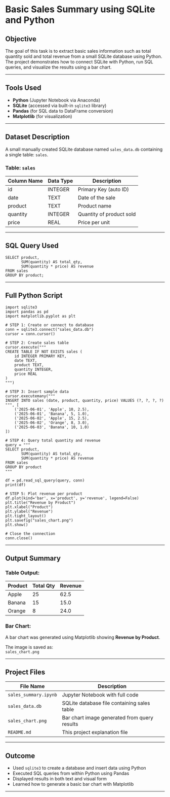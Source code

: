 
#  Basic Sales Summary using SQLite and Python

##  Objective
The goal of this task is to extract basic sales information such as total quantity sold and total revenue from a small SQLite database using Python. The project demonstrates how to connect SQLite with Python, run SQL queries, and visualize the results using a bar chart.

---

##  Tools Used
- **Python** (Jupyter Notebook via Anaconda)
- **SQLite** (accessed via built-in `sqlite3` library)
- **Pandas** (for SQL data to DataFrame conversion)
- **Matplotlib** (for visualization)

---

##  Dataset Description
A small manually created SQLite database named `sales_data.db` containing a single table: `sales`.

### Table: `sales`
| Column Name | Data Type | Description              |
|-------------|-----------|--------------------------|
| id          | INTEGER   | Primary Key (auto ID)    |
| date        | TEXT      | Date of the sale         |
| product     | TEXT      | Product name             |
| quantity    | INTEGER   | Quantity of product sold |
| price       | REAL      | Price per unit           |

---

##  SQL Query Used

```
SELECT product, 
       SUM(quantity) AS total_qty, 
       SUM(quantity * price) AS revenue 
FROM sales 
GROUP BY product;
```

---

##  Full Python Script

```
import sqlite3
import pandas as pd
import matplotlib.pyplot as plt

# STEP 1: Create or connect to database
conn = sqlite3.connect("sales_data.db")
cursor = conn.cursor()

# STEP 2: Create sales table
cursor.execute("""
CREATE TABLE IF NOT EXISTS sales (
    id INTEGER PRIMARY KEY,
    date TEXT,
    product TEXT,
    quantity INTEGER,
    price REAL
)
""")

# STEP 3: Insert sample data
cursor.executemany("""
INSERT INTO sales (date, product, quantity, price) VALUES (?, ?, ?, ?)
""", [
    ('2025-06-01', 'Apple', 10, 2.5),
    ('2025-06-01', 'Banana', 5, 1.0),
    ('2025-06-02', 'Apple', 15, 2.5),
    ('2025-06-02', 'Orange', 8, 3.0),
    ('2025-06-03', 'Banana', 10, 1.0)
])

# STEP 4: Query total quantity and revenue
query = """
SELECT product, 
       SUM(quantity) AS total_qty, 
       SUM(quantity * price) AS revenue 
FROM sales 
GROUP BY product
"""

df = pd.read_sql_query(query, conn)
print(df)

# STEP 5: Plot revenue per product
df.plot(kind='bar', x='product', y='revenue', legend=False)
plt.title("Revenue by Product")
plt.xlabel("Product")
plt.ylabel("Revenue")
plt.tight_layout()
plt.savefig("sales_chart.png")
plt.show()

# Close the connection
conn.close()
```

---

##  Output Summary

### Table Output:

| Product | Total Qty | Revenue |
|---------|-----------|---------|
| Apple   | 25        | 62.5    |
| Banana  | 15        | 15.0    |
| Orange  | 8         | 24.0    |

### Bar Chart:
A bar chart was generated using Matplotlib showing **Revenue by Product**.

 The image is saved as:  
`sales_chart.png`

---

##  Project Files

| File Name                | Description                                      |
|--------------------------|--------------------------------------------------|
| `sales_summary.ipynb`    | Jupyter Notebook with full code                |
| `sales_data.db`          | SQLite database file containing sales table     |
| `sales_chart.png`        | Bar chart image generated from query results    |
| `README.md`              | This project explanation file                   |

---

##  Outcome 
- Used `sqlite3` to create a database and insert data using Python
- Executed SQL queries from within Python using Pandas
- Displayed results in both text and visual form
- Learned how to generate a basic bar chart with Matplotlib

---
